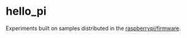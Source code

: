 
# hello_pi

Experiments built on samples distributed in the [raspberrypi/firmware](https://github.com/raspberrypi/firmware/tree/master/opt/vc/src/hello_pi).
